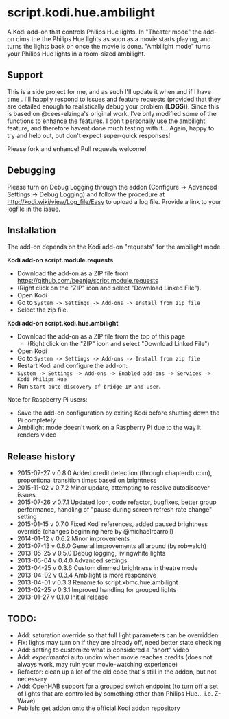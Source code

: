 script.kodi.hue.ambilight
=========================

A Kodi add-on that controls Philips Hue lights. In "Theater mode" the add-on dims the the Philips Hue lights as soon as a movie starts playing, and turns the lights back on once the movie is done. "Ambilight mode" turns your Philips Hue lights in a room-sized ambilight.

Support
-------
This is a side project for me, and as such I'll update it when and if I have time . I'll happily respond to issues and feature requests (provided that they are detailed enough to realistically debug your problem (**LOGS**)). Since this is based on @cees-elzinga's original work, I've only modified some of the functions to enhance the features. I don't personally use the ambilight feature, and therefore havent done much testing with it... Again, happy to try and help out, but don't expect super-quick responses!

Please fork and enhance! Pull requests welcome!

Debugging
---------
Please turn on Debug Logging through the addon (Configure -> Advanced Settings -> Debug Logging) and follow the procedure at http://kodi.wiki/view/Log_file/Easy to upload a log file. Provide a link to your logfile in the issue.

Installation
------------

The add-on depends on the Kodi add-on "requests" for the ambilight mode.

**Kodi add-on script.module.requests**

 - Download the add-on as a ZIP file from https://github.com/beenje/script.module.requests
  - (Right click on the "ZIP" icon and select "Download Linked File").
 - Open Kodi
 - Go to `System -> Settings -> Add-ons -> Install from zip file`
 - Select the zip file.

**Kodi add-on script.kodi.hue.ambilight**

 - Download the add-on as a ZIP file from the top of this page
   - (Right click on the "ZIP" icon and select "Download Linked File")
 - Open Kodi
 - Go to `System -> Settings -> Add-ons -> Install from zip file`
 -  Restart Kodi and configure the add-on:
   - `System -> Settings -> Add-ons -> Enabled add-ons -> Services -> Kodi Philips Hue`
   - Run `Start auto discovery of bridge IP and User`.

Note for Raspberry Pi users:

 - Save the add-on configuration by exiting Kodi before shutting down the Pi completely
 - Ambilight mode doesn't work on a Raspberry Pi due to the way it renders video

Release history
---------------

  * 2015-07-27 v 0.8.0 Added credit detection (through chapterdb.com), proportional transition times based on brightness
  * 2015-11-02 v 0.7.2 Minor update, attempting to resolve autodiscover issues
  * 2015-07-26 v 0.7.1 Updated Icon, code refactor, bugfixes, better group performance, handling of "pause during screen refresh rate change" setting
  * 2015-01-15 v 0.7.0 Fixed Kodi references, added paused brightness override (changes beginning here by @michaelrcarroll)
  * 2014-01-12 v 0.6.2 Minor improvements
  * 2013-07-13 v 0.6.0 General improvements all around (by robwalch)
  * 2013-05-25 v 0.5.0 Debug logging, livingwhite lights
  * 2013-05-04 v 0.4.0 Advanced settings
  * 2013-04-25 v 0.3.6 Custom dimmed brightness in theatre mode
  * 2013-04-02 v 0.3.4 Ambilight is more responsive
  * 2013-04-01 v 0.3.3 Rename to script.xbmc.hue.ambilight
  * 2013-02-25 v 0.3.1 Improved handling for grouped lights
  * 2013-01-27 v 0.1.0 Initial release

TODO:
-----
  * Add: saturation override so that full light parameters can be overridden
  * Fix: lights may turn on if they are already off, need better state checking
  * Add: setting to customize what is considered a "short" video
  * Add: *experimental* auto undim when movie reaches credits (does not always work, may ruin your movie-watching experience)
  * Refactor: clean up a lot of the old code that's still in the addon, but not necessary
  * Add: [OpenHAB](http://github.com/openhab/openhab) support for a grouped switch endpoint (to turn off a set of lights that are controlled by something other than Philips Hue... i.e. Z-Wave)
  * Publish: get addon onto the official Kodi addon repository
